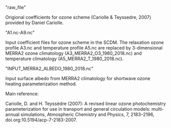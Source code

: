 "raw_file"

Origional coefficients for ozone scheme (Cariolle & Teyssedre, 2007) provided by Daniel Cariolle.

"A1.nc-A9.nc"

Input coefficient files for ozone scheme in the SCDM. The relaxation ozone profile A3.nc and temperature profile A5.nc are replaced by 3-dimensional MERRA2 ozone climatology (A3_MERRA2_O3_1980_2018.nc) and temperature climatology (A5_MERRA2_T_1980_2018.nc). 

"INPUT_MERRA2_ALBEDO_1980_2018.nc"

Input surface albedo from MERRA2 climatology for shortwave ozone heating parameterization method. 


Main reference:

Cariolle, D. and H. Teyssèdre (2007): A revised linear ozone photochemistry parameterization for use in transport and general circulation models: multi-annual simulations, Atmospheric Chemistry and Physics, 7, 2183–2196, doi.org:10.5194/acp-7-2183-2007.
